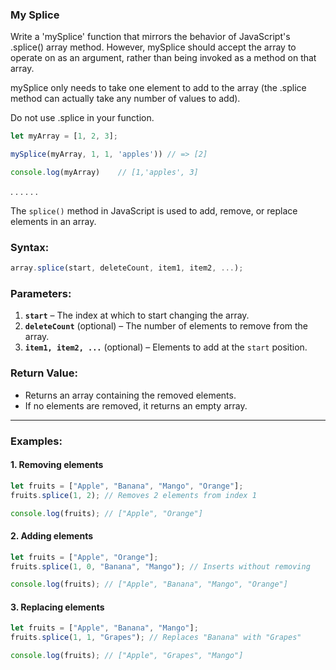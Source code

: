 ### My Splice

Write a 'mySplice' function that mirrors the behavior of JavaScript's .splice()
array method. However, mySplice should accept the array to operate on as an
argument, rather than being invoked as a method on that array.

mySplice only needs to take one element to add to the array (the .splice method
can actually take any number of values to add).

Do not use .splice in your function.

```javascript
let myArray = [1, 2, 3];

mySplice(myArray, 1, 1, 'apples')) // => [2]

console.log(myArray)    // [1,'apples', 3]
```

.
.
.
.
.
.

The `splice()` method in JavaScript is used to add, remove, or replace elements in an array.

### **Syntax**:

```javascript
array.splice(start, deleteCount, item1, item2, ...);
```

### **Parameters**:

1. **`start`** – The index at which to start changing the array.
2. **`deleteCount`** (optional) – The number of elements to remove from the array.
3. **`item1, item2, ...`** (optional) – Elements to add at the `start` position.

### **Return Value**:

- Returns an array containing the removed elements.
- If no elements are removed, it returns an empty array.

---

### **Examples**:

#### **1. Removing elements**

```javascript
let fruits = ["Apple", "Banana", "Mango", "Orange"];
fruits.splice(1, 2); // Removes 2 elements from index 1

console.log(fruits); // ["Apple", "Orange"]
```

#### **2. Adding elements**

```javascript
let fruits = ["Apple", "Orange"];
fruits.splice(1, 0, "Banana", "Mango"); // Inserts without removing

console.log(fruits); // ["Apple", "Banana", "Mango", "Orange"]
```

#### **3. Replacing elements**

```javascript
let fruits = ["Apple", "Banana", "Mango"];
fruits.splice(1, 1, "Grapes"); // Replaces "Banana" with "Grapes"

console.log(fruits); // ["Apple", "Grapes", "Mango"]
```

